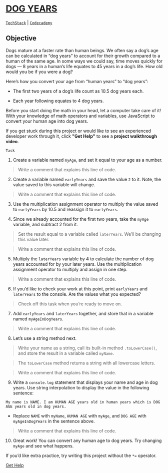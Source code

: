 # [DOG YEARS](https://drive.google.com/file/d/1MbZ3qizIX4vWlWta-pL_34Pd7PHb2ham/view?usp=sharing)
[`TechStack`](https://techstack.surge.sh) | [`Codecademy`](http://ssqt.co/mQfpbL0)

## Objective

Dogs mature at a faster rate than human beings. We often say a dog’s age can be calculated in “dog years” to account for their growth compared to a human of the same age. In some ways we could say, time moves quickly for dogs — 8 years in a human’s life equates to 45 years in a dog’s life. How old would you be if you were a dog?

Here’s how you convert your age from “human years” to “dog years”:

- The first two years of a dog’s life count as 10.5 dog years each.

- Each year following equates to 4 dog years.

Before you start doing the math in your head, let a computer take care of it! With your knowledge of math operators and variables, use JavaScript to convert your human age into dog years.

If you get stuck during this project or would like to see an experienced developer work through it, click **"Get Help"** to see a **project walkthrough video**.

```
Task
```

1. Create a variable named `myAge`, and set it equal to your age as a number.

> Write a comment that explains this line of code.

2. Create a variable named `earlyYears` and save the value `2` to it. Note, the value saved to this variable will change.

> Write a comment that explains this line of code.

3. Use the multiplication assignment operator to multiply the value saved to `earlyYears` by 10.5 and reassign it to `earlyYears`.

4. Since we already accounted for the first two years, take the `myAge` variable, and subtract 2 from it.

> Set the result equal to a variable called `laterYears`. We’ll be changing this value later.

> Write a comment that explains this line of code.

5. Multiply the `laterYears` variable by 4 to calculate the number of dog years accounted for by your later years. Use the multiplication assignment operator to multiply and assign in one step.

> Write a comment that explains this line of code.

6. If you’d like to check your work at this point, print `earlyYears` and `laterYears` to the console. Are the values what you expected?

> Check off this task when you’re ready to move on.

7. Add `earlyYears` and `laterYears` together, and store that in a variable named `myAgeInDogYears`.

> Write a comment that explains this line of code.
 
8. Let’s use a string method next.

> Write your name as a string, call its built-in method `.toLowerCase()`, and store the result in a variable called `myName`.

> The `toLowerCase` method returns a string with all lowercase letters.

> Write a comment that explains this line of code.

9. Write a `console.log` statement that displays your name and age in dog years. Use string interpolation to display the value in the following sentence:

```
My name is NAME. I am HUMAN AGE years old in human years which is DOG AGE years old in dog years.
```

+ Replace `NAME` with `myName`, `HUMAN AGE` with `myAge`, and `DOG AGE` with `myAgeInDogYears` in the sentence above.

> Write a comment that explains this line of code.

10. Great work! You can convert any human age to dog years. Try changing `myAge` and see what happens.

If you’d like extra practice, try writing this project without the `*=` operator.

[Get Help](https://www.youtube.com/watch?v=datt0bbuUsI)

